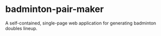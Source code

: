 # badminton-pair-maker
A self-contained, single-page web application for generating badminton doubles lineup.
